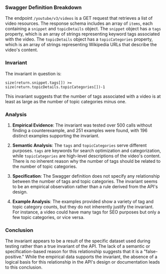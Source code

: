 ### Swagger Definition Breakdown

The endpoint `/youtube/v3/videos` is a GET request that retrieves a list of video resources. The response schema includes an array of `items`, each containing a `snippet` and `topicDetails` object. The `snippet` object has a `tags` property, which is an array of strings representing keyword tags associated with the video. The `topicDetails` object has a `topicCategories` property, which is an array of strings representing Wikipedia URLs that describe the video's content.

### Invariant

The invariant in question is:

`size(return.snippet.tags[]) >= size(return.topicDetails.topicCategories[])-1`

This invariant suggests that the number of tags associated with a video is at least as large as the number of topic categories minus one.

### Analysis

1. **Empirical Evidence**: The invariant was tested over 500 calls without finding a counterexample, and 251 examples were found, with 196 distinct examples supporting the invariant.

2. **Semantic Analysis**: The `tags` and `topicCategories` serve different purposes. `tags` are keywords for search optimization and categorization, while `topicCategories` are high-level descriptions of the video's content. There is no inherent reason why the number of tags should be related to the number of topic categories.

3. **Specification**: The Swagger definition does not specify any relationship between the number of tags and topic categories. The invariant seems to be an empirical observation rather than a rule derived from the API's design.

4. **Example Analysis**: The examples provided show a variety of tag and topic category counts, but they do not inherently justify the invariant. For instance, a video could have many tags for SEO purposes but only a few topic categories, or vice versa.

### Conclusion

The invariant appears to be a result of the specific dataset used during testing rather than a true invariant of the API. The lack of a semantic or specification-based reason for this relationship suggests that it is a "false-positive." While the empirical data supports the invariant, the absence of a logical basis for this relationship in the API's design or documentation leads to this conclusion.
